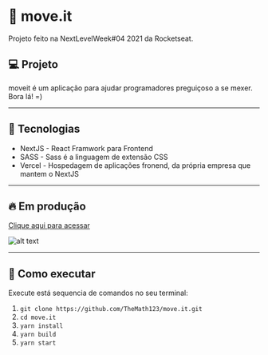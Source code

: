 # :cartwheeling: move.it
Projeto feito na NextLevelWeek#04 2021 da Rocketseat.

## :computer: Projeto
moveit é um aplicação para ajudar programadores preguiçoso a se mexer. Bora lá! =)

---

## 	:test_tube: Tecnologias
- NextJS - React Framwork para Frontend
- SASS -  Sass é a linguagem de extensão CSS
- Vercel - Hospedagem de aplicações fronend, da própria empresa que mantem o NextJS 

---

## 	:fire: Em produção
[Clique aqui para acessar](https://moveit-henna-two.vercel.app/)

![alt text](https://i.imgur.com/u29NkcG.png)

---

## :rocket: Como executar
Execute está sequencia de comandos no seu terminal:
1. ```git clone https://github.com/TheMath123/move.it.git```
2. ```cd move.it```
3. ```yarn install```
4. ```yarn build```
5. ```yarn start```
